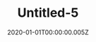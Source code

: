 ---
title: Untitled-5
description: ""
date: "2020-01-01T00:00:00.005Z"
category: sketchwork
preview: "/img/projects/sketchwork/completed/5-prev.jpg"
images: [
    "sketchwork/completed/5.jpg"
    ]
---